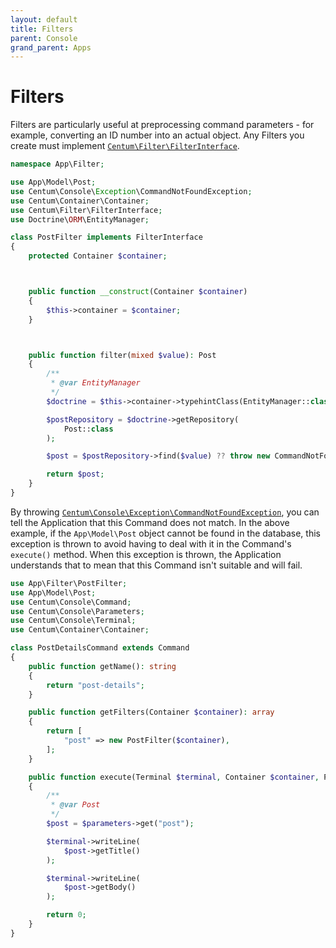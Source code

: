 ```yaml
---
layout: default
title: Filters
parent: Console
grand_parent: Apps
---
```




# Filters

Filters are particularly useful at preprocessing command parameters - for example, converting an ID number into an actual object.
Any Filters you create must implement [`Centum\Filter\FilterInterface`](https://github.com/SidRoberts/centum/blob/development/src/Filter/FilterInterface.php).

```php
namespace App\Filter;

use App\Model\Post;
use Centum\Console\Exception\CommandNotFoundException;
use Centum\Container\Container;
use Centum\Filter\FilterInterface;
use Doctrine\ORM\EntityManager;

class PostFilter implements FilterInterface
{
    protected Container $container;



    public function __construct(Container $container)
    {
        $this->container = $container;
    }



    public function filter(mixed $value): Post
    {
        /**
         * @var EntityManager
         */
        $doctrine = $this->container->typehintClass(EntityManager::class);

        $postRepository = $doctrine->getRepository(
            Post::class
        );

        $post = $postRepository->find($value) ?? throw new CommandNotFoundException();

        return $post;
    }
}
```

By throwing [`Centum\Console\Exception\CommandNotFoundException`](https://github.com/SidRoberts/centum/blob/development/src/Console/Exception/CommandNotFoundException.php), you can tell the Application that this Command does not match.
In the above example, if the `App\Model\Post` object cannot be found in the database, this exception is thrown to avoid having to deal with it in the Command's `execute()` method.
When this exception is thrown, the Application understands that to mean that this Command isn't suitable and will fail.

```php
use App\Filter\PostFilter;
use App\Model\Post;
use Centum\Console\Command;
use Centum\Console\Parameters;
use Centum\Console\Terminal;
use Centum\Container\Container;

class PostDetailsCommand extends Command
{
    public function getName(): string
    {
        return "post-details";
    }

    public function getFilters(Container $container): array
    {
        return [
            "post" => new PostFilter($container),
        ];
    }

    public function execute(Terminal $terminal, Container $container, Parameters $parameters): int
    {
        /**
         * @var Post
         */
        $post = $parameters->get("post");

        $terminal->writeLine(
            $post->getTitle()
        );

        $terminal->writeLine(
            $post->getBody()
        );

        return 0;
    }
}
```
